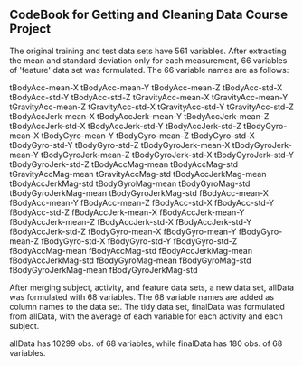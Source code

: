 ## CodeBook for Getting and Cleaning Data Course Project

The original training and test data sets have 561 variables. After extracting the mean 
and standard deviation only for each measurement, 66 variables of 'feature' data set
was formulated. The 66 variable names are as follows:

 tBodyAcc-mean-X
 tBodyAcc-mean-Y
 tBodyAcc-mean-Z
 tBodyAcc-std-X
 tBodyAcc-std-Y
 tBodyAcc-std-Z
 tGravityAcc-mean-X
 tGravityAcc-mean-Y
 tGravityAcc-mean-Z
 tGravityAcc-std-X
 tGravityAcc-std-Y
 tGravityAcc-std-Z
 tBodyAccJerk-mean-X
 tBodyAccJerk-mean-Y
 tBodyAccJerk-mean-Z
 tBodyAccJerk-std-X
 tBodyAccJerk-std-Y
 tBodyAccJerk-std-Z
 tBodyGyro-mean-X
 tBodyGyro-mean-Y
 tBodyGyro-mean-Z
 tBodyGyro-std-X
 tBodyGyro-std-Y
 tBodyGyro-std-Z
 tBodyGyroJerk-mean-X
 tBodyGyroJerk-mean-Y
 tBodyGyroJerk-mean-Z
 tBodyGyroJerk-std-X
 tBodyGyroJerk-std-Y
 tBodyGyroJerk-std-Z
 tBodyAccMag-mean
 tBodyAccMag-std
 tGravityAccMag-mean
 tGravityAccMag-std
 tBodyAccJerkMag-mean
 tBodyAccJerkMag-std
 tBodyGyroMag-mean
 tBodyGyroMag-std
 tBodyGyroJerkMag-mean
 tBodyGyroJerkMag-std
 fBodyAcc-mean-X
 fBodyAcc-mean-Y
 fBodyAcc-mean-Z
 fBodyAcc-std-X
 fBodyAcc-std-Y
 fBodyAcc-std-Z
 fBodyAccJerk-mean-X
 fBodyAccJerk-mean-Y
 fBodyAccJerk-mean-Z
 fBodyAccJerk-std-X
 fBodyAccJerk-std-Y
 fBodyAccJerk-std-Z
 fBodyGyro-mean-X
 fBodyGyro-mean-Y
 fBodyGyro-mean-Z
 fBodyGyro-std-X
 fBodyGyro-std-Y
 fBodyGyro-std-Z
 fBodyAccMag-mean
 fBodyAccMag-std
 fBodyAccJerkMag-mean
 fBodyAccJerkMag-std
 fBodyGyroMag-mean
 fBodyGyroMag-std
 fBodyGyroJerkMag-mean
 fBodyGyroJerkMag-std

After merging subject, activity, and feature data sets, a new data set, allData was
formulated with 68 variables. The 68 variable names are added as column names to
the data set.  The tidy data set, finalData was formulated from allData, with the
average of each variable for each activity and each subject.

allData has 10299 obs. of  68 variables, while finalData has 180 obs. of 68 variables.
 



